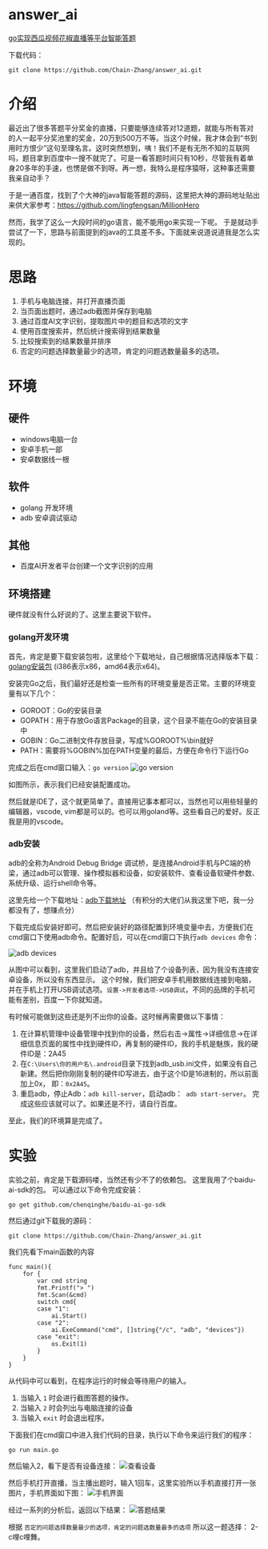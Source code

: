 # answer_ai

[go实现西瓜视频花椒直播等平台智能答题](http://www.chairis.cn/blog/article/71)

下载代码：
```
git clone https://github.com/Chain-Zhang/answer_ai.git
```

# 介绍

最近出了很多答题平分奖金的直播，只要能够连续答对12道题，就能与所有答对的人一起平分奖池里的奖金，20万到500万不等。当这个时候，我才体会到“书到用时方恨少”这句至理名言。这时突然想到，咦！我们不是有无所不知的互联网吗，题目拿到百度中一搜不就完了。可是一看答题时间只有10秒，尽管我有着单身20多年的手速，也愣是做不到呀。再一想，我特么是程序猿呀，这种事还需要我亲自动手？

于是一通百度，找到了个大神的java智能答题的源码，这里把大神的源码地址贴出来供大家参考：https://github.com/lingfengsan/MillionHero

然而，我学了这么一大段时间的go语言，能不能用go来实现一下呢。
于是就动手尝试了一下，思路与前面提到的java的工具差不多。下面就来说道说道我是怎么实现的。

# 思路

1. 手机与电脑连接，并打开直播页面
2. 当页面出题时，通过adb截图并保存到电脑
3. 通过百度AI文字识别，提取图片中的题目和选项的文字
4. 使用百度搜索并，然后统计搜索得到结果数量
5. 比较搜索到的结果数量并排序
6. 否定的问题选择数量最少的选项，肯定的问题选数量最多的选项。

# 环境

## 硬件
* windows电脑一台
* 安卓手机一部
* 安卓数据线一根

## 软件
* golang 开发环境
* adb 安卓调试驱动

## 其他
* 百度AI开发者平台创建一个文字识别的应用

## 环境搭建
硬件就没有什么好说的了。这里主要说下软件。
### golang开发环境
首先，肯定是要下载安装包啦，这里给个下载地址，自己根据情况选择版本下载：[golang安装包](https://www.golangtc.com/download) (i386表示x86，amd64表示x64)。

安装完Go之后，我们最好还是检查一些所有的环境变量是否正常。主要的环境变量有以下几个：

* GOROOT：Go的安装目录
* GOPATH：用于存放Go语言Package的目录，这个目录不能在Go的安装目录中
* GOBIN：Go二进制文件存放目录，写成%GOROOT%\bin就好
* PATH：需要将%GOBIN%加在PATH变量的最后，方便在命令行下运行Go

完成之后在cmd窗口输入：`go version`
![go version](http://opgmvuzyu.bkt.clouddn.com/1516068224285.png)

如图所示，表示我们已经安装配置成功。

然后就是IDE了，这个就更简单了。直接用记事本都可以，当然也可以用些轻量的编辑器，vscode, vim都是可以的。也可以用goland等。这些看自己的爱好。反正我是用的vscode。

### adb安装
adb的全称为Android Debug Bridge 调试桥，是连接Android手机与PC端的桥梁，通过adb可以管理、操作模拟器和设备，如安装软件、查看设备软硬件参数、系统升级、运行shell命令等。

这里先给一个下载地址：[adb下载地址](http://download.csdn.net/download/zzceng/10204041) （有积分的大佬们从我这里下吧，我一分都没有了，想赚点分）

下载完成后安装好即可。然后把安装好的路径配置到环境变量中去，方便我们在cmd窗口下使用adb命令。配置好后，可以在cmd窗口下执行`adb devices` 命令：

![adb devices](http://opgmvuzyu.bkt.clouddn.com/1516068810427.png)

从图中可以看到，这里我们启动了adb，并且给了个设备列表，因为我没有连接安卓设备，所以没有东西显示。
这个时候，我们把安卓手机用数据线连接到电脑，并在手机上打开USB调试选项。`设置->开发者选项->USB调试`，不同的品牌的手机可能有差别，百度一下你就知道。

有时候可能做到这些还是列不出你的设备。这时候再需要做以下事情：
1. 在计算机管理中设备管理中找到你的设备，然后右击->属性->详细信息->在详细信息页面的属性中找到硬件ID，再复制的硬件ID，我的手机是魅族，我的硬件ID是：2A45
2. 在`C:\Users\你的用户名\.android`目录下找到adb_usb.ini文件，如果没有自己新建。然后把你刚刚复制的硬件ID写进去，由于这个ID是16进制的，所以前面加上0x，
即：`0x2A45`。
3. 重启adb，停止Adb：`adb kill-server`，启动adb：` adb start-server`。
完成这些应该就可以了。如果还是不行，请自行百度。

至此，我们的环境算是完成了。

# 实验
实验之前，肯定是下载源码喽，当然还有少不了的依赖包。
这里我用了个baidu-ai-sdk的包。
可以通过以下命令完成安装：
```
go get github.com/chenqinghe/baidu-ai-go-sdk
```
然后通过git下载我的源码：
```
git clone https://github.com/Chain-Zhang/answer_ai.git
```
我们先看下main函数的内容
```
func main(){
	for {
		var cmd string
		fmt.Printf("> ")
		fmt.Scan(&cmd)
		switch cmd{
		case "1":
			ai.Start()
		case "2":
            ai.ExeCommand("cmd", []string{"/c", "adb", "devices"})
		case "exit":
			os.Exit(1)
		}
	}
}
```
从代码中可以看到，在程序运行的时候会等待用户的输入。
1. 当输入 ` 1 ` 时会进行截图答题的操作。
2. 当输入 ` 2 ` 时会列出与电脑连接的设备
3. 当输入 ` exit ` 时会退出程序。

下面我们在cmd窗口中进入我们代码的目录，执行以下命令来运行我们的程序：
```
go run main.go
```
然后输入2，看下是否有设备连接：
![查看设备](http://opgmvuzyu.bkt.clouddn.com/1516029263072.png)

然后手机打开直播，当主播出题时，输入1回车，这里实验所以手机直接打开一张图片，手机界面如下图：
![手机界面](http://opgmvuzyu.bkt.clouddn.com/1516029493265.png)

经过一系列的分析后，返回以下结果：
![答题结果](http://opgmvuzyu.bkt.clouddn.com/1516029450262.png)

根据 `否定的问题选择数量最少的选项，肯定的问题选数量最多的选项` 所以这一题选择： 2-c哩c哩舞。
